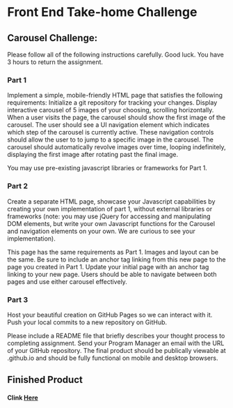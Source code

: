 # Front End Take-home Challenge

## Carousel Challenge:

Please follow all of the following instructions carefully. Good luck. You have 3 hours to return the assignment.

### Part 1
Implement a simple, mobile-friendly HTML page that satisfies the following requirements:
Initialize a git repository for tracking your changes.
Display interactive carousel of 5 images of your choosing, scrolling horizontally.
When a user visits the page, the carousel should show the first image of the carousel.
The user should see a UI navigation element which indicates which step of the carousel is currently active. These navigation controls should allow the user to to jump to a specific image in the carousel.
The carousel should automatically revolve images over time, looping indefinitely, displaying the first image after rotating past the final image.

You may use pre-existing javascript libraries or frameworks for Part 1.

### Part 2
Create a separate HTML page, showcase your Javascript capabilities by creating your own implementation of part 1, without external libraries or frameworks (note: you may use jQuery for accessing and manipulating DOM elements, but write your own Javascript functions for the Carousel and navigation elements on your own. We are curious to see your implementation).

This page has the same requirements as Part 1. Images and layout can be the same. Be sure to include an anchor tag linking from this new page to the page you created in Part 1. Update your initial page with an anchor tag linking to your new page. Users should be able to navigate between both pages and use either carousel effectively.

### Part 3
Host your beautiful creation on GitHub Pages so we can interact with it. Push your local commits to a new repository on GitHub.

Please include a README file that briefly describes your thought process to completing assignment. Send your Program Manager an email with the URL of your GitHub repository. The final product should be publically viewable at <repo name>.github.io and should be fully functional on mobile and desktop browsers.

## Finished Product

#### Clink [Here](https://alicia-carousel-challenge.netlify.com)
